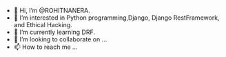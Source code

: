 - 👋 Hi, I’m @ROHITNANERA.
- 👀 I’m interested in Python programming,Django, Django RestFramework, and Ethical Hacking.
- 🌱 I’m currently learning DRF.
- 💞️ I’m looking to collaborate on ...
- 📫 How to reach me ...

<!---
ROHITNANERA/ROHITNANERA is a ✨ special ✨ repository because its `README.md` (this file) appears on your GitHub profile.
You can click the Preview link to take a look at your changes.
--->
